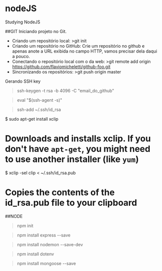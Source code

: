 # nodeJS
Studying NodeJS

##GIT
Iniciando projeto no Git.
- Criando um repositório local: >git init
- Criando um repositório no GitHub: Crie um repositório no github e apenas anote a URL exibida no campo HTTP, vamos precisar dela daqui a pouco.
- Conectando o repositório local com o da web: >git remote add origin https://github.com/flaviomicheletti/github-foo.git
- Sincronizando os repositórios: >git push origin master

Gerando SSH key
> ssh-keygen -t rsa -b 4096 -C "email_do_github"

> eval "$(ssh-agent -s)"

> ssh-add ~/.ssh/id_rsa


$ sudo apt-get install xclip
# Downloads and installs xclip. If you don't have `apt-get`, you might need to use another installer (like `yum`)

$ xclip -sel clip < ~/.ssh/id_rsa.pub
# Copies the contents of the id_rsa.pub file to your clipboard


##NODE
>npm init

>npm install express --save

>npm install nodemon --save-dev

>npm install dotenv

>npm install mongoose --save

